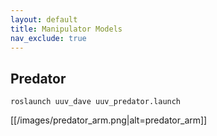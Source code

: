 ```yaml
---
layout: default
title: Manipulator Models
nav_exclude: true
---
```


## Predator

```
roslaunch uuv_dave uuv_predator.launch
```

[[/images/predator_arm.png|alt=predator_arm]]
